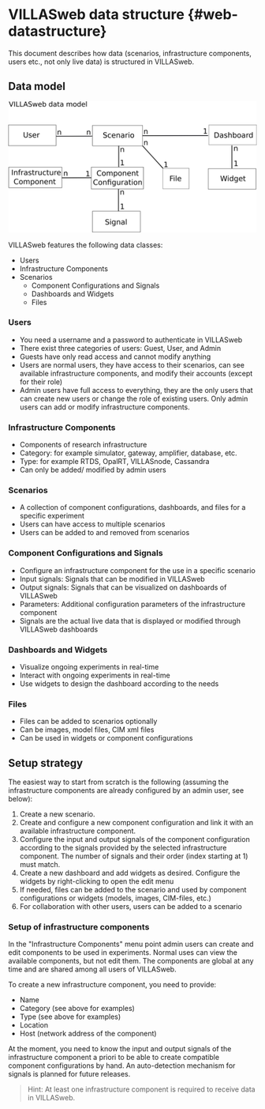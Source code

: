 # VILLASweb data structure {#web-datastructure}

This document describes how data (scenarios, infrastructure components, users etc., not only live data) is structured in VILLASweb.

## Data model

![Datamodel](../src/img/datamodel.png)

VILLASweb features the following data classes:

 - Users
 - Infrastructure Components
 - Scenarios
    * Component Configurations and Signals
    * Dashboards and Widgets
    * Files 

### Users
- You need a username and a password to authenticate in VILLASweb
- There exist three categories of users: Guest, User, and Admin
- Guests have only read access and cannot modify anything
- Users are normal users, they have access to their scenarios, can see available infrastructure components, and modify their accounts (except for their role)
- Admin users have full access to everything, they are the only users that can create new users or change the role of existing users. Only admin users can add or modify infrastructure components. 

### Infrastructure Components
- Components of research infrastructure
- Category: for example simulator, gateway, amplifier, database, etc.
- Type: for example RTDS, OpalRT, VILLASnode, Cassandra
- Can only be added/ modified by admin users

### Scenarios
- A collection of component configurations, dashboards, and files for a specific experiment
- Users can have access to multiple scenarios
- Users can be added to and removed from scenarios

### Component Configurations and Signals
- Configure an infrastructure component for the use in a specific scenario
- Input signals: Signals that can be modified in VILLASweb
- Output signals: Signals that can be visualized on dashboards of VILLASweb
- Parameters: Additional configuration parameters of the infrastructure component
- Signals are the actual live data that is displayed or modified through VILLASweb dashboards 

### Dashboards and Widgets
- Visualize ongoing experiments in real-time
- Interact with ongoing experiments in real-time
- Use widgets to design the dashboard according to the needs

### Files
- Files can be added to scenarios optionally
- Can be images, model files, CIM xml files
- Can be used in widgets or component configurations 

## Setup strategy

The easiest way to start from scratch is the following (assuming the infrastructure components are already configured by an admin user, see below):

1. Create a new scenario.
2. Create and configure a new component configuration and link it with an available infrastructure component.
3. Configure the input and output signals of the component configuration according to the signals provided by the selected infrastructure component. The number of signals and their order (index starting at 1) must match.
4. Create a new dashboard and add widgets as desired. Configure the widgets by right-clicking to open the edit menu
5. If needed, files can be added to the scenario and used by component configurations or widgets (models, images, CIM-files, etc.)
6. For collaboration with other users, users can be added to a scenario

### Setup of infrastructure components

In the "Infrastructure Components" menu point admin users can create and edit components to be used in experiments. Normal uses can view the available components, but not edit them.
The components are global at any time and are shared among all users of VILLASweb. 

To create a new infrastructure component, you need to provide:
- Name
- Category (see above for examples)
- Type (see above for examples)
- Location
- Host (network address of the component)

At the moment, you need to know the input and output signals of the infrastructure component a priori to be able to create compatible component configurations by hand.
An auto-detection mechanism for signals is planned for future releases.

> Hint: At least one infrastructure component is required to receive data in VILLASweb.
